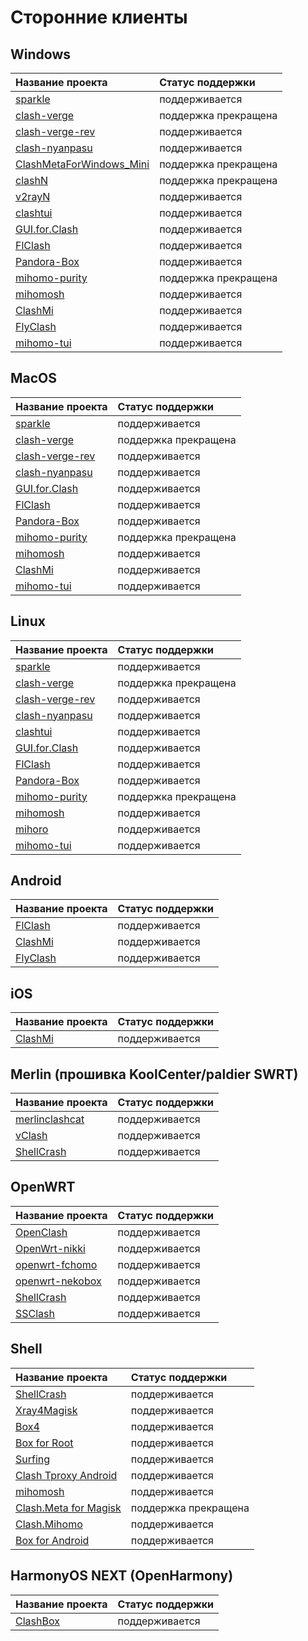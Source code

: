 # Сторонние клиенты

## Windows

|Название проекта | Статус поддержки |
|:----|:----|
|[sparkle](https://github.com/xishang0128/sparkle)|поддерживается |
|[clash-verge](https://github.com/MetaCubeX/clash-verge)|поддержка прекращена |
|[clash-verge-rev](https://github.com/clash-verge-rev/clash-verge-rev)|поддерживается |
|[clash-nyanpasu](https://github.com/keiko233/clash-nyanpasu)|поддерживается |
|[ClashMetaForWindows_Mini](https://github.com/kogekiplay/ClashMetaForWindows_Mini)|поддержка прекращена |
|[clashN](https://github.com/2dust/clashN)|поддержка прекращена |
|[v2rayN](https://github.com/2dust/v2rayN)|поддерживается |
|[clashtui](https://github.com/JohanChane/clashtui)|поддерживается |
|[GUI.for.Clash](https://github.com/GUI-for-Cores/GUI.for.Clash)|поддерживается |
|[FlClash](https://github.com/chen08209/FlClash)|поддерживается |
|[Pandora-Box](https://github.com/snakem982/Pandora-Box)|поддерживается |
|[mihomo-purity](https://github.com/mihomo-purity/mihomo-purity)|поддержка прекращена |
|[mihomosh](https://github.com/SamuNatsu/mihomosh)|поддерживается |
|[ClashMi](https://github.com/KaringX/clashmi)|поддерживается |
|[FlyClash](https://github.com/GtxFury/FlyClash)|поддерживается |
|[mihomo-tui](https://github.com/potoo0/mihomo-tui)|поддерживается |

## MacOS

|Название проекта | Статус поддержки |
|:----|:----|
|[sparkle](https://github.com/xishang0128/sparkle)|поддерживается |
|[clash-verge](https://github.com/MetaCubeX/clash-verge)|поддержка прекращена |
|[clash-verge-rev](https://github.com/clash-verge-rev/clash-verge-rev)|поддерживается |
|[clash-nyanpasu](https://github.com/keiko233/clash-nyanpasu)|поддерживается |
|[GUI.for.Clash](https://github.com/GUI-for-Cores/GUI.for.Clash)|поддерживается |
|[FlClash](https://github.com/chen08209/FlClash)|поддерживается |
|[Pandora-Box](https://github.com/snakem982/Pandora-Box)|поддерживается |
|[mihomo-purity](https://github.com/mihomo-purity/mihomo-purity)|поддержка прекращена |
|[mihomosh](https://github.com/SamuNatsu/mihomosh)|поддерживается |
|[ClashMi](https://github.com/KaringX/clashmi)|поддерживается |
|[mihomo-tui](https://github.com/potoo0/mihomo-tui)|поддерживается |

## Linux

|Название проекта | Статус поддержки |
|:----|:----|
|[sparkle](https://github.com/xishang0128/sparkle)|поддерживается |
|[clash-verge](https://github.com/MetaCubeX/clash-verge)|поддержка прекращена |
|[clash-verge-rev](https://github.com/clash-verge-rev/clash-verge-rev)|поддерживается |
|[clash-nyanpasu](https://github.com/keiko233/clash-nyanpasu)|поддерживается |
|[clashtui](https://github.com/JohanChane/clashtui)|поддерживается |
|[GUI.for.Clash](https://github.com/GUI-for-Cores/GUI.for.Clash)|поддерживается |
|[FlClash](https://github.com/chen08209/FlClash)|поддерживается |
|[Pandora-Box](https://github.com/snakem982/Pandora-Box)|поддерживается |
|[mihomo-purity](https://github.com/mihomo-purity/mihomo-purity)|поддержка прекращена |
|[mihomosh](https://github.com/SamuNatsu/mihomosh)|поддерживается |
|[mihoro](https://github.com/spencerwooo/mihoro)|поддерживается |
|[mihomo-tui](https://github.com/potoo0/mihomo-tui)|поддерживается |

## Android

|Название проекта | Статус поддержки |
|:----|:----|
|[FlClash](https://github.com/chen08209/FlClash)|поддерживается |
|[ClashMi](https://github.com/KaringX/clashmi)|поддерживается |
|[FlyClash](https://github.com/GtxFury/FlyClash-Android)|поддерживается |

## iOS

|Название проекта | Статус поддержки |
|:----|:----|
|[ClashMi](https://github.com/KaringX/clashmi)|поддерживается |

## Merlin (прошивка KoolCenter/paldier SWRT)

|Название проекта | Статус поддержки |
|:----|:----|
|[merlinclashcat](https://t.me/merlinclashcat)|поддерживается|
|[vClash](https://github.com/vxiaov/vClash)|поддерживается |
|[ShellCrash](https://github.com/juewuy/ShellCrash)|поддерживается |

## OpenWRT

|Название проекта | Статус поддержки |
|:----|:----|
|[OpenClash](https://github.com/vernesong/OpenClash)|поддерживается |
|[OpenWrt-nikki](https://github.com/nikkinikki-org/OpenWrt-nikki)|поддерживается |
|[openwrt-fchomo](https://github.com/fcshark-org/openwrt-fchomo)|поддерживается|
|[openwrt-nekobox](https://github.com/Thaolga/openwrt-nekobox)|поддерживается|
|[ShellCrash](https://github.com/juewuy/ShellCrash)|поддерживается |
|[SSClash](https://github.com/zerolabnet/SSClash)|поддерживается |

## Shell

|Название проекта | Статус поддержки |
|:----|:----|
|[ShellCrash](https://github.com/juewuy/ShellCrash)|поддерживается |
|[Xray4Magisk](https://github.com/Asterisk4Magisk/Xray4Magisk)|поддерживается |
|[Box4](https://github.com/CHIZI-0618/box4magisk)|поддерживается |
|[Box for Root](https://github.com/taamarin/box_for_magisk)|поддерживается |
|[Surfing](https://github.com/MoGuangYu/Surfing)|поддерживается |
|[Clash Tproxy Android](https://t.me/e58695/59)|поддерживается |
|[mihomosh](https://github.com/SamuNatsu/mihomosh)|поддерживается |
|[Clash.Meta for Magisk](https://t.me/MagiskChangeKing/126)|поддержка прекращена |
|[Clash.Mihomo](https://github.com/Chuhe2399/Clash.Mihomo)|поддерживается |
|[Box for Android](https://github.com/boxproxy/box/)|поддерживается |

## HarmonyOS NEXT (OpenHarmony)

|Название проекта | Статус поддержки |
|:----|:----|
|[ClashBox](https://github.com/xiaobaigroup/ClashBox)|поддерживается |
